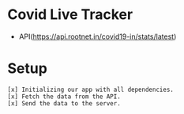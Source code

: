 # Covid Live Tracker
 * API(https://api.rootnet.in/covid19-in/stats/latest)
# Setup 
    [x] Initializing our app with all dependencies.
    [x] Fetch the data from the API.
    [x] Send the data to the server.
